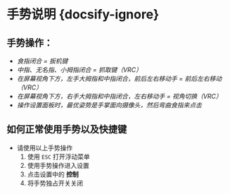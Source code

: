 # 手势说明 {docsify-ignore}
## 手势操作：
- _食指闭合 = 扳机键_
- _中指、无名指、小拇指闭合 = 抓取键（VRC）_
- _在屏幕视角下方，左手大拇指和中指闭合，前后左右移动手 = 前后左右移动（VRC）_
- _在屏幕视角下方，右手大拇指和中指闭合，左右移动手 = 视角切换（VRC）_
- _操作设置面板时，最优姿势是手掌面向摄像头，然后弯曲食指来点击_
## 如何正常使用手势以及快捷键
- 请使用以上手势操作
    1. 使用 `ESC` 打开浮动菜单
    2. 使用手势操作进入设置
    3. 点击设置中的 __控制__
    4. 将手势独占开关关闭